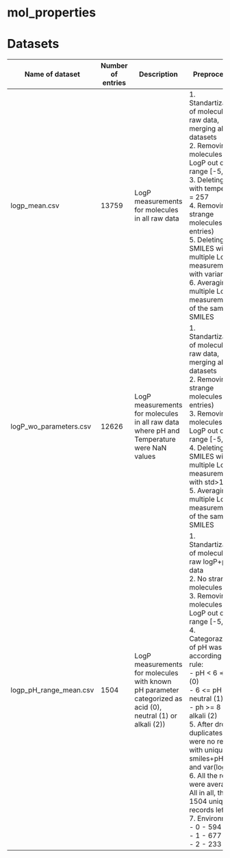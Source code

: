 
# mol_properties

# Datasets

|Name of dataset|Number of entries|Description|Preprocessing|
|---|---|---|---|
|logp_mean.csv|13759|LogP measurements for molecules in all raw data|1. Standartization of molecules in raw data, merging all datasets<br/> 2. Removing molecules with LogP  out of range [-5, 10] <br/> 3. Deleting 1 row with temperature = 257<br/> 4. Removing strange molecules (488 entries) <br/> 5. Deleting 18 SMILES with multiple LogP measurements with variance>1 <br/> 6. Averaging multiple LogP measurements of the same SMILES|
|logP_wo_parameters.csv|12626|LogP measurements for molecules in all raw data where pH and Temperature were NaN values|1. Standartization of molecules in raw data, merging all datasets<br/> 2. Removing strange molecules (485 entries) <br/> 3. Removing molecules with LogP  out of range [-5, 10] <br/> 4. Deleting 2 SMILES with multiple LogP measurements with std>1 <br/> 5. Averaging multiple LogP measurements of the same SMILES|
|logp_pH_range_mean.csv|1504|LogP measurements for molecules with known pH parameter categorized as acid (0), neutral (1) or alkali (2))|1. Standartization of molecules in raw logP+pH data  <br />2. No strange molecules <br />3. Removing molecules with LogP out of range [-5, 10]<br />4. Categorazation of pH was made according to the rule: <br />   - pH < 6 => acid (0) <br />   - 6 <= pH < 8 => neutral (1) <br />   - ph >= 8 => alkali (2) <br />5. After dropping duplicates there were no records with unique smiles+pH_range and var(logP)>1<br />6. All the records were averaged. All in all, there 1504 unique records left.<br />7. Environments:  <br />   - 0 - 594 <br />   - 1 - 677 <br />   - 2 - 233|


